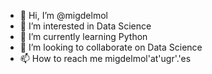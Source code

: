 - 👋 Hi, I’m @migdelmol
- 👀 I’m interested in Data Science
- 🌱 I’m currently learning Python
- 💞️ I’m looking to collaborate on Data Science
- 📫 How to reach me migdelmol'at'ugr'.'es

<!---
migdelmol/migdelmol is a ✨ special ✨ repository because its `README.md` (this file) appears on your GitHub profile.
You can click the Preview link to take a look at your changes.
--->
